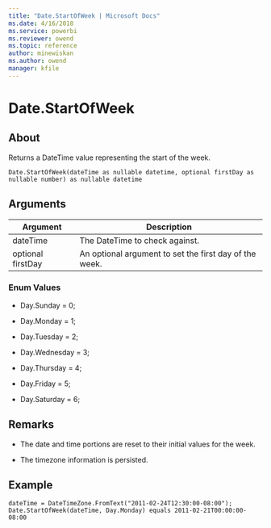 ```yaml
---
title: "Date.StartOfWeek | Microsoft Docs"
ms.date: 4/16/2018
ms.service: powerbi
ms.reviewer: owend
ms.topic: reference
author: minewiskan
ms.author: owend
manager: kfile
---
```

# Date.StartOfWeek

  
## About  
Returns a DateTime value representing the start of the week.  
  
```  
Date.StartOfWeek(dateTime as nullable datetime, optional firstDay as nullable number) as nullable datetime  
```  
  
## Arguments  
  
|Argument|Description|  
|------------|---------------|  
|dateTime|The DateTime to check against.|  
|optional firstDay|An optional argument to set the first day of the week.|  
  
### Enum Values  
  
-   Day.Sunday = 0;  
  
-   Day.Monday = 1;  
  
-   Day.Tuesday = 2;  
  
-   Day.Wednesday = 3;  
  
-   Day.Thursday = 4;  
  
-   Day.Friday = 5;  
  
-   Day.Saturday = 6;  
  
## Remarks  
  
-   The date and time portions are reset to their initial values for the week.  
  
-   The timezone information is persisted.  
  
## Example  
  
```  
dateTime = DateTimeZone.FromText("2011-02-24T12:30:00-08:00");   
Date.StartOfWeek(dateTime, Day.Monday) equals 2011-02-21T00:00:00-08:00  
```  
